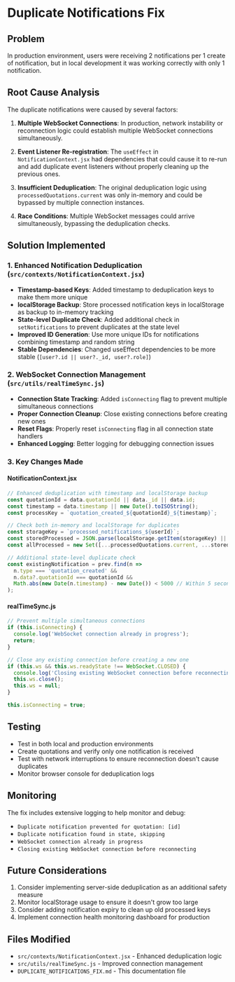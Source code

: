 # Duplicate Notifications Fix

## Problem
In production environment, users were receiving 2 notifications per 1 create of notification, but in local development it was working correctly with only 1 notification.

## Root Cause Analysis
The duplicate notifications were caused by several factors:

1. **Multiple WebSocket Connections**: In production, network instability or reconnection logic could establish multiple WebSocket connections simultaneously.

2. **Event Listener Re-registration**: The `useEffect` in `NotificationContext.jsx` had dependencies that could cause it to re-run and add duplicate event listeners without properly cleaning up the previous ones.

3. **Insufficient Deduplication**: The original deduplication logic using `processedQuotations.current` was only in-memory and could be bypassed by multiple connection instances.

4. **Race Conditions**: Multiple WebSocket messages could arrive simultaneously, bypassing the deduplication checks.

## Solution Implemented

### 1. Enhanced Notification Deduplication (`src/contexts/NotificationContext.jsx`)

- **Timestamp-based Keys**: Added timestamp to deduplication keys to make them more unique
- **localStorage Backup**: Store processed notification keys in localStorage as backup to in-memory tracking
- **State-level Duplicate Check**: Added additional check in `setNotifications` to prevent duplicates at the state level
- **Improved ID Generation**: Use more unique IDs for notifications combining timestamp and random string
- **Stable Dependencies**: Changed useEffect dependencies to be more stable (`[user?.id || user?._id, user?.role]`)

### 2. WebSocket Connection Management (`src/utils/realTimeSync.js`)

- **Connection State Tracking**: Added `isConnecting` flag to prevent multiple simultaneous connections
- **Proper Connection Cleanup**: Close existing connections before creating new ones
- **Reset Flags**: Properly reset `isConnecting` flag in all connection state handlers
- **Enhanced Logging**: Better logging for debugging connection issues

### 3. Key Changes Made

#### NotificationContext.jsx
```javascript
// Enhanced deduplication with timestamp and localStorage backup
const quotationId = data.quotationId || data._id || data.id;
const timestamp = data.timestamp || new Date().toISOString();
const processKey = `quotation_created_${quotationId}_${timestamp}`;

// Check both in-memory and localStorage for duplicates
const storageKey = `processed_notifications_${userId}`;
const storedProcessed = JSON.parse(localStorage.getItem(storageKey) || '[]');
const allProcessed = new Set([...processedQuotations.current, ...storedProcessed]);

// Additional state-level duplicate check
const existingNotification = prev.find(n => 
  n.type === 'quotation_created' && 
  n.data?.quotationId === quotationId &&
  Math.abs(new Date(n.timestamp) - new Date()) < 5000 // Within 5 seconds
);
```

#### realTimeSync.js
```javascript
// Prevent multiple simultaneous connections
if (this.isConnecting) {
  console.log('WebSocket connection already in progress');
  return;
}

// Close any existing connection before creating a new one
if (this.ws && this.ws.readyState !== WebSocket.CLOSED) {
  console.log('Closing existing WebSocket connection before reconnecting');
  this.ws.close();
  this.ws = null;
}

this.isConnecting = true;
```

## Testing
- Test in both local and production environments
- Create quotations and verify only one notification is received
- Test with network interruptions to ensure reconnection doesn't cause duplicates
- Monitor browser console for deduplication logs

## Monitoring
The fix includes extensive logging to help monitor and debug:
- `Duplicate notification prevented for quotation: [id]`
- `Duplicate notification found in state, skipping`
- `WebSocket connection already in progress`
- `Closing existing WebSocket connection before reconnecting`

## Future Considerations
1. Consider implementing server-side deduplication as an additional safety measure
2. Monitor localStorage usage to ensure it doesn't grow too large
3. Consider adding notification expiry to clean up old processed keys
4. Implement connection health monitoring dashboard for production

## Files Modified
- `src/contexts/NotificationContext.jsx` - Enhanced deduplication logic
- `src/utils/realTimeSync.js` - Improved connection management
- `DUPLICATE_NOTIFICATIONS_FIX.md` - This documentation file
